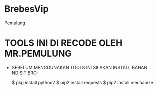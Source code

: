 # BrebesVip
Pemulung

# TOOLS INI DI RECODE OLEH MR.PEMULUNG

* SEBELUM MENGGUNAKAN TOOLS INI SILAKAN INSTALL BAHAN NDISIT BRO:

  $ pkg install python2
  $ pip2 install requests
  $ pip2 install mechanize
  

